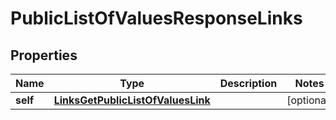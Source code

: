 
# PublicListOfValuesResponseLinks

## Properties
Name | Type | Description | Notes
------------ | ------------- | ------------- | -------------
**self** | [**LinksGetPublicListOfValuesLink**](LinksGetPublicListOfValuesLink.md) |  |  [optional]




